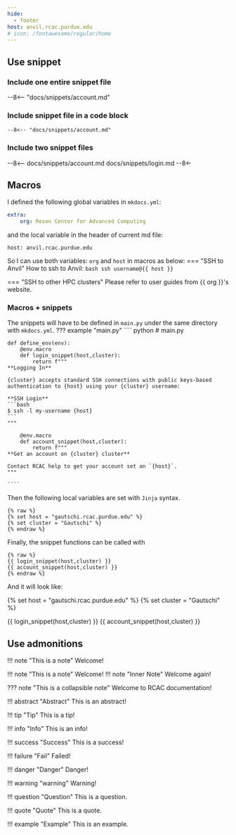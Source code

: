 ```yaml
---
hide:
  - footer
host: anvil.rcac.purdue.edu
# icon: /fontawesome/regular/home
---
```


## Use snippet
### Include one entire snippet file
--8<-- "docs/snippets/account.md"
### Include snippet file in a code block
``` title="account.md"
--8<-- "docs/snippets/account.md"
```
### Include two snippet files
--8<--
docs/snippets/account.md
docs/snippets/login.md
--8<-

## Macros
I defined the following global variables in `mkdocs.yml`:
``` yml
extra:
    org: Rosen Center for Advanced Computing
```
and the local variable in the header of current md file:
```
host: anvil.rcac.purdue.edu
```

So I can use both variables: `org` and `host` in macros as below:
=== "SSH to Anvil"
    How to ssh to Anvil:
    ``` bash
    ssh username@{{ host }}
    ```

=== "SSH to other HPC clusters"
    Please refer to user guides from {{ org }}'s website.

### Macros + snippets

The snippets will have to be defined in `main.py` under the same directory with `mkdocs.yml`.
??? example "main.py"
    ```` python
    # main.py

    def define_env(env):
        @env.macro
        def login_snippet(host,cluster):
            return f"""
    **Logging In**

    {cluster} accepts standard SSH connections with public keys-based authentication to {host} using your {cluster} username:

    **SSH Login**
    ```bash
    $ ssh -l my-username {host}
    ```
    """

        @env.macro
        def account_snippet(host,cluster):
            return f"""
    **Get an account on {cluster} cluster**

    Contact RCAC help to get your account set on `{host}`.
    """

    ````

Then the following local variables are set with `Jinja` syntax.

``` none
{% raw %}
{% set host = "gautschi.rcac.purdue.edu" %}
{% set cluster = "Gautschi" %}
{% endraw %}
```

Finally, the snippet functions can be called with

``` none
{% raw %}
{{ login_snippet(host,cluster) }}
{{ account_snippet(host,cluster) }}
{% endraw %}
```

And it will look like:

{% set host = "gautschi.rcac.purdue.edu" %}
{% set cluster = "Gautschi" %}

{{ login_snippet(host,cluster) }}
{{ account_snippet(host,cluster) }}


## Use admonitions

!!! note "This is a note"
    Welcome!

!!! note "This is a note"
    Welcome!
    !!! note "Inner Note"
        Welcome again!

??? note "This is a collapsible note"
    Welcome to RCAC documentation!

!!! abstract "Abstract"
    This is an abstract!

!!! tip "Tip"
    This is a tip!

!!! info "Info"
    This is an info!

!!! success "Success"
    This is a success!

!!! failure "Fail"
    Failed!

!!! danger "Danger"
    Danger!

!!! warning "warning"
    Warning!

!!! question "Question"
    This is a question.

!!! quote "Quote"
    This is a quote.

!!! example "Example"
    This is an example.